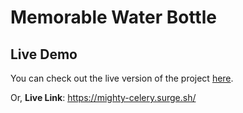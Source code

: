 # Memorable Water Bottle

## Live Demo

You can check out the live version of the project [here](https://mighty-celery.surge.sh/).

Or, **Live Link**: https://mighty-celery.surge.sh/

